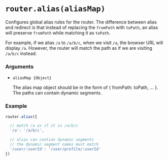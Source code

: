 # `router.alias(aliasMap)`

Configures global alias rules for the router. The difference between alias and redirect is that instead of replacing the `fromPath` with `toPath`, an alias will preserve `fromPath` while matching it as `toPath`.

For example, if we alias `/a` to `/a/b/c`, when we visit `/a`, the browser URL will display `/a`. However, the router will match the path as if we are visiting `/a/b/c` instead.

### Arguments

- `aliasMap {Object}`

  The alias map object should be in the form of { fromPath: toPath, ... }. The paths can contain dynamic segments.

### Example

``` js
router.alias({

  // match /a as if it is /a/b/c
  '/a': '/a/b/c',

  // alias can contian dynamic segments
  // the dynamic segment names must match
  '/user/:userId': '/user/profile/:userId'
})
```
